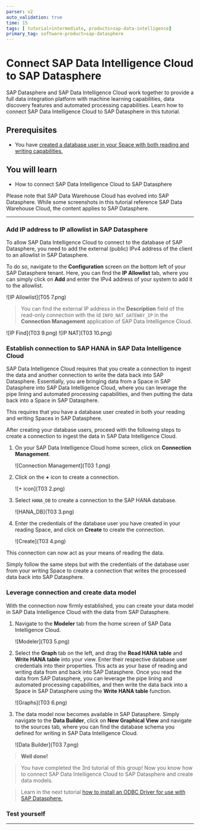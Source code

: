 ```yaml
---
parser: v2
auto_validation: true
time: 15
tags: [ tutorial>intermediate, products>sap-data-intelligence]
primary_tag: software-product>sap-datasphere
---
```


# Connect SAP Data Intelligence Cloud to SAP Datasphere
<!-- description --> SAP Datasphere and SAP Data Intelligence Cloud work together to provide a full data integration platform with machine learning capabilities, data discovery features and automated processing capabilities. Learn how to connect SAP Data Intelligence Cloud to SAP Datasphere in this tutorial.

## Prerequisites
  - You have [created a database user in your Space with both reading and writing capabilities.](data-warehouse-cloud-intro8-create-databaseuser)

## You will learn
  - How to connect SAP Data Intelligence Cloud to SAP Datasphere

Please note that SAP Data Warehouse Cloud has evolved into SAP Datasphere. While some screenshots in this tutorial reference SAP Data Warehouse Cloud, the content applies to SAP Datasphere.

---

### Add IP address to IP allowlist in SAP Datasphere


To allow SAP Data Intelligence Cloud to connect to the database of SAP Datasphere, you need to add the external (public) IPv4 address of the client to an allowlist in SAP Datasphere.

To do so, navigate to the **Configuration** screen on the bottom left of your SAP Datasphere tenant. Here, you can find the **IP Allowlist** tab, where you can simply click on **Add** and enter the IPv4 address of your system to add it to the allowlist.

  ![IP Allowlist](T05 7.png)

> You can find the external IP address in the **Description** field of the read-only connection with the id `INFO_NAT_GATEWAY_IP` in the **Connection Management** application of SAP Data Intelligence Cloud.

  <!-- border -->![IP Find](T03 9.png)
  <!-- border -->![IP NAT](T03 10.png)


### Establish connection to SAP HANA in SAP Data Intelligence Cloud


SAP Data Intelligence Cloud requires that you create a connection to ingest the data and another connection to write the data back into SAP Datasphere. Essentially, you are bringing data from a Space in SAP Datasphere into SAP Data Intelligence Cloud, where you can leverage the pipe lining and automated processing capabilities, and then putting the data back into a Space in SAP Datasphere.

This requires that you have a database user created in both your reading and writing Spaces in SAP Datasphere.

After creating your database users, proceed with the following steps to create a connection to ingest the data in SAP Data Intelligence Cloud.

1.	On your SAP Data Intelligence Cloud home screen, click on **Connection Management**.

    ![Connection Management](T03 1.png)

2.	Click on the **+** icon to create a connection.

    <!-- border -->![+ icon](T03 2.png)

3.	Select `HANA_DB` to create a connection to the SAP HANA database.

    ![HANA_DB](T03 3.png)

4.	Enter the credentials of the database user you have created in your reading Space, and click on **Create** to create the connection.

    <!-- border -->![Create](T03 4.png)

This connection can now act as your means of reading the data.

Simply follow the same steps but with the credentials of the database user from your writing Space to create a connection that writes the processed data back into SAP Datasphere.



### Leverage connection and create data model


With the connection now firmly established, you can create your data model in SAP Data Intelligence Cloud with the data from SAP Datasphere.

1.	Navigate to the **Modeler** tab from the home screen of SAP Data Intelligence Cloud.

    ![Modeler](T03 5.png)

2. Select the **Graph** tab on the left, and drag the **Read HANA table** and **Write HANA table** into your view. Enter their respective database user credentials into their properties. This acts as your base of reading and writing data from and back into SAP Datasphere. Once you read the data from SAP Datasphere, you can leverage the pipe lining and automated processing capabilities, and then write the data back into a Space in SAP Datasphere using the **Write HANA table** function.

    ![Graphs](T03 6.png)

3.	The data model now becomes available in SAP Datasphere. Simply navigate to the **Data Builder**, click on **New Graphical View** and navigate to the sources tab, where you can find the database schema you defined for writing in SAP Data Intelligence Cloud.

    ![Data Builder](T03 7.png)

>**Well done!**

> You have completed the 3rd tutorial of this group! Now you know how to connect SAP Data Intelligence Cloud to SAP Datasphere and create data models.

> Learn in the next tutorial [how to install an ODBC Driver for use with SAP Datasphere.](data-warehouse-cloud-bi4-install-odbc)





### Test yourself






---
